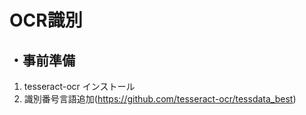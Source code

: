 # OCR識別
## ・事前準備
1. tesseract-ocr インストール
2. 識別番号言語追加(https://github.com/tesseract-ocr/tessdata_best)
